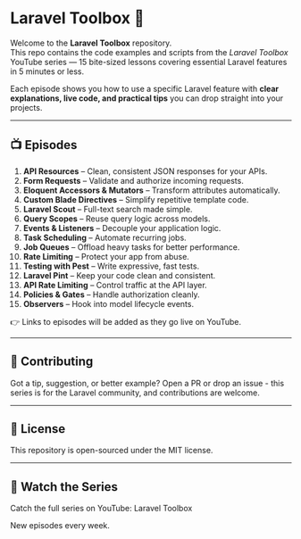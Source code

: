 # Laravel Toolbox 🎥

Welcome to the **Laravel Toolbox** repository.  
This repo contains the code examples and scripts from the *Laravel Toolbox* YouTube series — 15 bite-sized lessons covering essential Laravel features in 5 minutes or less.

Each episode shows you how to use a specific Laravel feature with **clear explanations, live code, and practical tips** you can drop straight into your projects.

---

## 📺 Episodes

1. **API Resources** – Clean, consistent JSON responses for your APIs.
2. **Form Requests** – Validate and authorize incoming requests.
3. **Eloquent Accessors & Mutators** – Transform attributes automatically.
4. **Custom Blade Directives** – Simplify repetitive template code.
5. **Laravel Scout** – Full-text search made simple.
6. **Query Scopes** – Reuse query logic across models.
7. **Events & Listeners** – Decouple your application logic.
8. **Task Scheduling** – Automate recurring jobs.
9. **Job Queues** – Offload heavy tasks for better performance.
10. **Rate Limiting** – Protect your app from abuse.
11. **Testing with Pest** – Write expressive, fast tests.
12. **Laravel Pint** – Keep your code clean and consistent.
13. **API Rate Limiting** – Control traffic at the API layer.
14. **Policies & Gates** – Handle authorization cleanly.
15. **Observers** – Hook into model lifecycle events.

👉 Links to episodes will be added as they go live on YouTube.

---

## 🤝 Contributing

Got a tip, suggestion, or better example?
Open a PR or drop an issue - this series is for the Laravel community, and contributions are welcome.

---

## 📜 License

This repository is open-sourced under the MIT license.

---

## 🔗 Watch the Series

Catch the full series on YouTube: Laravel Toolbox

New episodes every week.
